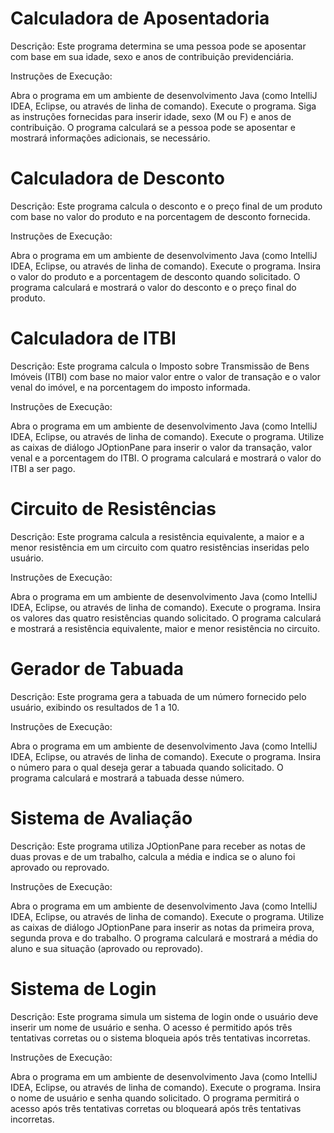 <h1>Calculadora de Aposentadoria</h1>
Descrição:
Este programa determina se uma pessoa pode se aposentar com base em sua idade, sexo e anos de contribuição previdenciária.

Instruções de Execução:

Abra o programa em um ambiente de desenvolvimento Java (como IntelliJ IDEA, Eclipse, ou através de linha de comando).
Execute o programa.
Siga as instruções fornecidas para inserir idade, sexo (M ou F) e anos de contribuição.
O programa calculará se a pessoa pode se aposentar e mostrará informações adicionais, se necessário.

<h1>Calculadora de Desconto</h1>
Descrição:
Este programa calcula o desconto e o preço final de um produto com base no valor do produto e na porcentagem de desconto fornecida.

Instruções de Execução:

Abra o programa em um ambiente de desenvolvimento Java (como IntelliJ IDEA, Eclipse, ou através de linha de comando).
Execute o programa.
Insira o valor do produto e a porcentagem de desconto quando solicitado.
O programa calculará e mostrará o valor do desconto e o preço final do produto.

<h1>Calculadora de ITBI</h1>
Descrição:
Este programa calcula o Imposto sobre Transmissão de Bens Imóveis (ITBI) com base no maior valor entre o valor de transação e o valor venal do imóvel, e na porcentagem do imposto informada.

Instruções de Execução:

Abra o programa em um ambiente de desenvolvimento Java (como IntelliJ IDEA, Eclipse, ou através de linha de comando).
Execute o programa.
Utilize as caixas de diálogo JOptionPane para inserir o valor da transação, valor venal e a porcentagem do ITBI.
O programa calculará e mostrará o valor do ITBI a ser pago.

<h1>Circuito de Resistências</h1>
Descrição:
Este programa calcula a resistência equivalente, a maior e a menor resistência em um circuito com quatro resistências inseridas pelo usuário.

Instruções de Execução:

Abra o programa em um ambiente de desenvolvimento Java (como IntelliJ IDEA, Eclipse, ou através de linha de comando).
Execute o programa.
Insira os valores das quatro resistências quando solicitado.
O programa calculará e mostrará a resistência equivalente, maior e menor resistência no circuito.

<h1>Gerador de Tabuada</h1>
Descrição:
Este programa gera a tabuada de um número fornecido pelo usuário, exibindo os resultados de 1 a 10.

Instruções de Execução:

Abra o programa em um ambiente de desenvolvimento Java (como IntelliJ IDEA, Eclipse, ou através de linha de comando).
Execute o programa.
Insira o número para o qual deseja gerar a tabuada quando solicitado.
O programa calculará e mostrará a tabuada desse número.

<h1>Sistema de Avaliação</h1>
Descrição:
Este programa utiliza JOptionPane para receber as notas de duas provas e de um trabalho, calcula a média e indica se o aluno foi aprovado ou reprovado.

Instruções de Execução:

Abra o programa em um ambiente de desenvolvimento Java (como IntelliJ IDEA, Eclipse, ou através de linha de comando).
Execute o programa.
Utilize as caixas de diálogo JOptionPane para inserir as notas da primeira prova, segunda prova e do trabalho.
O programa calculará e mostrará a média do aluno e sua situação (aprovado ou reprovado).

<h1>Sistema de Login</h1>
Descrição:
Este programa simula um sistema de login onde o usuário deve inserir um nome de usuário e senha. O acesso é permitido após três tentativas corretas ou o sistema bloqueia após três tentativas incorretas.

Instruções de Execução:

Abra o programa em um ambiente de desenvolvimento Java (como IntelliJ IDEA, Eclipse, ou através de linha de comando).
Execute o programa.
Insira o nome de usuário e senha quando solicitado.
O programa permitirá o acesso após três tentativas corretas ou bloqueará após três tentativas incorretas.
